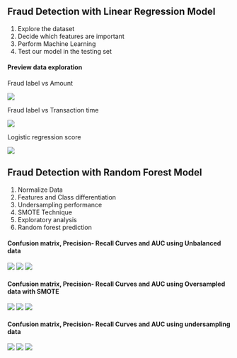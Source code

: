 <h2>Fraud Detection with Linear Regression Model</h2>

  <ol>
    <li>Explore the dataset</li>
    <li>Decide which features are important</li>
    <li>Perform Machine Learning</li>
    <li>Test our model in the testing set</li>
  </ol>

<h4>Preview data exploration</h4>
<p>Fraud label vs Amount</p>
<img src="https://raw.githubusercontent.com/binfalc/Machine-Learning/master/Week_3/Fraud_Prediction/data/img/LR_1.png"></img>

<p>Fraud label vs Transaction time</p>
<img src="https://raw.githubusercontent.com/binfalc/Machine-Learning/master/Week_3/Fraud_Prediction/data/img/LR_2.png"></img>

<p>Logistic regression score</p>
<img src="https://raw.githubusercontent.com/binfalc/Machine-Learning/master/Week_3/Fraud_Prediction/data/img/LR_3.png"></img>


<h2>Fraud Detection with Random Forest Model</h2>

<ol>
    <li>Normalize Data</li>
    <li>Features and Class differentiation</li>
    <li>Undersampling performance</li>
    <li>SMOTE Technique</li>
    <li>Exploratory analysis</li>
    <li>Random forest prediction</li>
</ol>


<h4>Confusion matrix, Precision- Recall Curves and AUC using Unbalanced data</h4>
<img src="https://raw.githubusercontent.com/binfalc/Machine-Learning/master/Week_3/Fraud_Prediction/data/img/RF_imbal_1.png"></img>
<img src="https://raw.githubusercontent.com/binfalc/Machine-Learning/master/Week_3/Fraud_Prediction/data/img/RF_imbal_2.png"></img>
<img src="https://raw.githubusercontent.com/binfalc/Machine-Learning/master/Week_3/Fraud_Prediction/data/img/RF_imbal_3.png"></img>



<h4>Confusion matrix, Precision- Recall Curves and AUC using Oversampled data with SMOTE</h4>

<img src="https://raw.githubusercontent.com/binfalc/Machine-Learning/master/Week_3/Fraud_Prediction/data/img/RF_smote_1.png"></img>
<img src="https://raw.githubusercontent.com/binfalc/Machine-Learning/master/Week_3/Fraud_Prediction/data/img/RF_smote_2.png"></img>
<img src="https://raw.githubusercontent.com/binfalc/Machine-Learning/master/Week_3/Fraud_Prediction/data/img/RF_smote_3.png"></img>



<h4>Confusion matrix, Precision- Recall Curves and AUC using undersampling data</h4>
<img src="https://raw.githubusercontent.com/binfalc/Machine-Learning/master/Week_3/Fraud_Prediction/data/img/RF_undersam_1.png"></img>
<img src="https://raw.githubusercontent.com/binfalc/Machine-Learning/master/Week_3/Fraud_Prediction/data/img/RF_undersam_2.png"></img>
<img src="https://raw.githubusercontent.com/binfalc/Machine-Learning/master/Week_3/Fraud_Prediction/data/img/RF_undersam_3.png"></img>
